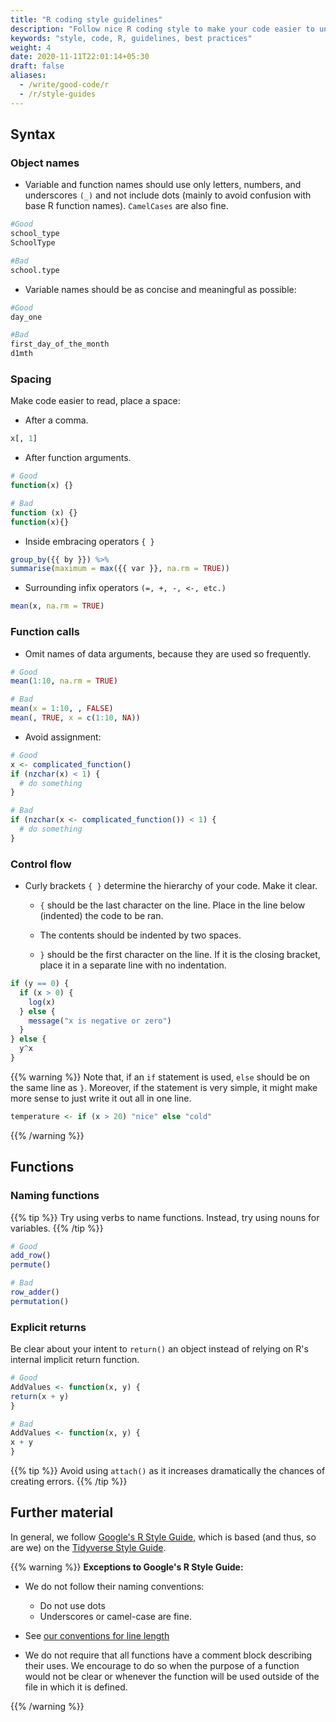 ```yaml
---
title: "R coding style guidelines"
description: "Follow nice R coding style to make your code easier to understand and easier to the eye."
keywords: "style, code, R, guidelines, best practices"
weight: 4
date: 2020-11-11T22:01:14+05:30
draft: false
aliases:
  - /write/good-code/r
  - /r/style-guides
---
```

## Syntax

### Object names
- Variable and function names should use only letters, numbers, and underscores `(_)` and not include dots (mainly to avoid confusion with base R function names).  `CamelCases` are also fine.

 ```R
 #Good
 school_type
 SchoolType

 #Bad
 school.type
 ```
- Variable names should be as concise and meaningful as possible:

```R
#Good
day_one

#Bad
first_day_of_the_month
d1mth
```

### Spacing

Make code easier to read, place a space:

  - After a comma.

  ```R
  x[, 1]
  ```

  - After function arguments.

  ```R
  # Good
  function(x) {}

  # Bad
  function (x) {}
  function(x){}
  ```

  - Inside embracing operators `{ }`

  ```R
  group_by({{ by }}) %>%
  summarise(maximum = max({{ var }}, na.rm = TRUE))
  ```

  - Surrounding infix operators `(=, +, -, <-, etc.)`

  ```R
  mean(x, na.rm = TRUE)
  ```

### Function calls

- Omit names of data arguments, because they are used so frequently.
```R
# Good
mean(1:10, na.rm = TRUE)

# Bad
mean(x = 1:10, , FALSE)
mean(, TRUE, x = c(1:10, NA))
```

- Avoid assignment:

```R
# Good
x <- complicated_function()
if (nzchar(x) < 1) {
  # do something
}

# Bad
if (nzchar(x <- complicated_function()) < 1) {
  # do something
}
```
### Control flow

- Curly brackets `{ }` determine the hierarchy of your code. Make it clear.

  - `{` should be the last character on the line. Place in the line below (indented) the code to be ran.

  - The contents should be indented by two spaces.

  - `}` should be the first character on the line. If it is the closing bracket, place it in a separate line with no indentation.

```R
if (y == 0) {
  if (x > 0) {
    log(x)
  } else {
    message("x is negative or zero")
  }
} else {
  y^x
}
```
{{% warning %}}
Note that, if an `if` statement is used, `else` should be on the same line as `}`. Moreover, if the statement is very simple, it might make more sense to just write it out all in one line.
```R
temperature <- if (x > 20) "nice" else "cold"
```
{{% /warning %}}


## Functions

### Naming functions
{{% tip %}}
  Try using verbs to name functions. Instead, try using nouns for variables.
{{% /tip %}}
```R
# Good
add_row()
permute()

# Bad
row_adder()
permutation()
```
### Explicit returns
Be clear about your intent to `return()` an object instead of relying on R's internal implicit return function.

```R
# Good
AddValues <- function(x, y) {
return(x + y)
}

# Bad
AddValues <- function(x, y) {
x + y
}
````
{{% tip %}}
  Avoid using `attach()` as it increases dramatically the chances of creating errors.
{{% /tip %}}

## Further material

In general, we follow [Google's R Style Guide](https://google.github.io/styleguide/Rguide.xml), which is based (and thus, so are we) on the [Tidyverse Style Guide](https://style.tidyverse.org/).

{{% warning %}}
**Exceptions to Google's R Style Guide:**

* We do not follow their naming conventions:
  * Do not use dots
  * Underscores or camel-case are fine.

* See [our conventions for line length](https://tilburgsciencehub.com/building-blocks/develop-your-research-skills/tips/principles-good-coding/)

* We do not require that all functions have a comment block describing their uses. We encourage to do so when the purpose of a function would not be clear or whenever the function will be used outside of the file in which it is defined.

{{% /warning %}}
